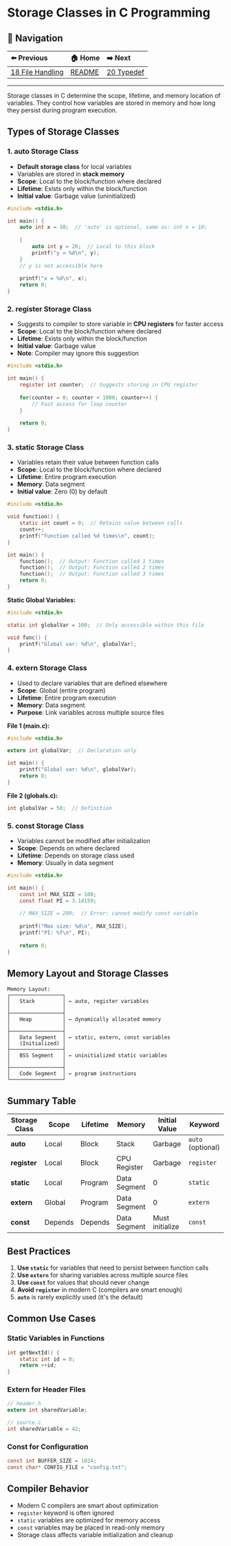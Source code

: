 # Storage Classes in C Programming

## 🧭 **Navigation**
| ⬅️ Previous | 🏠 Home | ➡️ Next |
|:------------|:--------|:--------|
| [18 File Handling](18_file_handling.md) | [README](README.md) | [20 Typedef](20_typedef.md) |

---

Storage classes in C determine the scope, lifetime, and memory location of variables. They control how variables are stored in memory and how long they persist during program execution.

## Types of Storage Classes

### 1. **auto** Storage Class
- **Default storage class** for local variables
- Variables are stored in **stack memory**
- **Scope**: Local to the block/function where declared
- **Lifetime**: Exists only within the block/function
- **Initial value**: Garbage value (uninitialized)

```c
#include <stdio.h>

int main() {
    auto int x = 10;  // 'auto' is optional, same as: int x = 10;
    
    {
        auto int y = 20;  // Local to this block
        printf("y = %d\n", y);
    }
    // y is not accessible here
    
    printf("x = %d\n", x);
    return 0;
}
```

### 2. **register** Storage Class
- Suggests to compiler to store variable in **CPU registers** for faster access
- **Scope**: Local to the block/function where declared
- **Lifetime**: Exists only within the block/function
- **Initial value**: Garbage value
- **Note**: Compiler may ignore this suggestion

```c
#include <stdio.h>

int main() {
    register int counter;  // Suggests storing in CPU register
    
    for(counter = 0; counter < 1000; counter++) {
        // Fast access for loop counter
    }
    
    return 0;
}
```

### 3. **static** Storage Class
- Variables retain their value between function calls
- **Scope**: Local to the block/function where declared
- **Lifetime**: Entire program execution
- **Memory**: Data segment
- **Initial value**: Zero (0) by default

```c
#include <stdio.h>

void function() {
    static int count = 0;  // Retains value between calls
    count++;
    printf("Function called %d times\n", count);
}

int main() {
    function();  // Output: Function called 1 times
    function();  // Output: Function called 2 times
    function();  // Output: Function called 3 times
    return 0;
}
```

**Static Global Variables:**
```c
#include <stdio.h>

static int globalVar = 100;  // Only accessible within this file

void func() {
    printf("Global var: %d\n", globalVar);
}
```

### 4. **extern** Storage Class
- Used to declare variables that are defined elsewhere
- **Scope**: Global (entire program)
- **Lifetime**: Entire program execution
- **Memory**: Data segment
- **Purpose**: Link variables across multiple source files

**File 1 (main.c):**
```c
#include <stdio.h>

extern int globalVar;  // Declaration only

int main() {
    printf("Global var: %d\n", globalVar);
    return 0;
}
```

**File 2 (globals.c):**
```c
int globalVar = 50;  // Definition
```

### 5. **const** Storage Class
- Variables cannot be modified after initialization
- **Scope**: Depends on where declared
- **Lifetime**: Depends on storage class used
- **Memory**: Usually in data segment

```c
#include <stdio.h>

int main() {
    const int MAX_SIZE = 100;
    const float PI = 3.14159;
    
    // MAX_SIZE = 200;  // Error: cannot modify const variable
    
    printf("Max size: %d\n", MAX_SIZE);
    printf("PI: %f\n", PI);
    
    return 0;
}
```

## Memory Layout and Storage Classes

```
Memory Layout:
┌─────────────────┐
│   Stack         │ ← auto, register variables
│                 │
├─────────────────┤
│   Heap          │ ← dynamically allocated memory
│                 │
├─────────────────┤
│   Data Segment  │ ← static, extern, const variables
│   (Initialized) │
├─────────────────┤
│   BSS Segment   │ ← uninitialized static variables
│                 │
├─────────────────┤
│   Code Segment  │ ← program instructions
└─────────────────┘
```

## Summary Table

| Storage Class | Scope | Lifetime | Memory | Initial Value | Keyword |
|---------------|-------|----------|---------|---------------|---------|
| **auto** | Local | Block | Stack | Garbage | `auto` (optional) |
| **register** | Local | Block | CPU Register | Garbage | `register` |
| **static** | Local | Program | Data Segment | 0 | `static` |
| **extern** | Global | Program | Data Segment | 0 | `extern` |
| **const** | Depends | Depends | Data Segment | Must initialize | `const` |

## Best Practices

1. **Use `static`** for variables that need to persist between function calls
2. **Use `extern`** for sharing variables across multiple source files
3. **Use `const`** for values that should never change
4. **Avoid `register`** in modern C (compilers are smart enough)
5. **`auto`** is rarely explicitly used (it's the default)

## Common Use Cases

### Static Variables in Functions
```c
int getNextId() {
    static int id = 0;
    return ++id;
}
```

### Extern for Header Files
```c
// header.h
extern int sharedVariable;

// source.c
int sharedVariable = 42;
```

### Const for Configuration
```c
const int BUFFER_SIZE = 1024;
const char* CONFIG_FILE = "config.txt";
```

## Compiler Behavior

- Modern C compilers are smart about optimization
- `register` keyword is often ignored
- `static` variables are optimized for memory access
- `const` variables may be placed in read-only memory
- Storage class affects variable initialization and cleanup

